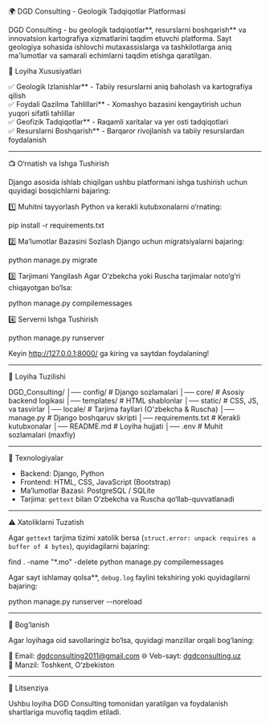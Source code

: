 🌍 DGD Consulting - Geologik Tadqiqotlar Platformasi

DGD Consulting - bu geologik tadqiqotlar**, resurslarni boshqarish** va innovatsion kartografiya xizmatlarini taqdim etuvchi platforma. Sayt geologiya sohasida ishlovchi mutaxassislarga va tashkilotlarga aniq ma'lumotlar va samarali echimlarni taqdim etishga qaratilgan.

🚀 Loyiha Xususiyatlari

✅ Geologik Izlanishlar** - Tabiiy resurslarni aniq baholash va kartografiya qilish  
✅ Foydali Qazilma Tahlillari** - Xomashyo bazasini kengaytirish uchun yuqori sifatli tahlillar  
✅ Geofizik Tadqiqotlar** - Raqamli xaritalar va yer osti tadqiqotlari  
✅ Resurslarni Boshqarish** - Barqaror rivojlanish va tabiiy resurslardan foydalanish  

---

📺 O‘rnatish va Ishga Tushirish

Django asosida ishlab chiqilgan ushbu platformani ishga tushirish uchun quyidagi bosqichlarni bajaring:

1️⃣ Muhitni tayyorlash
Python va kerakli kutubxonalarni o‘rnating:


pip install -r requirements.txt


2️⃣ Ma’lumotlar Bazasini Sozlash
Django uchun migratsiyalarni bajaring:


python manage.py migrate


3️⃣ Tarjimani Yangilash
Agar O‘zbekcha yoki Ruscha tarjimalar noto‘g‘ri chiqayotgan bo‘lsa:


python manage.py compilemessages


4️⃣ Serverni Ishga Tushirish

python manage.py runserver

Keyin http://127.0.0.1:8000/ ga kiring va saytdan foydalaning!

---

📁 Loyiha Tuzilishi


DGD_Consulting/
│── config/             # Django sozlamalari
│── core/               # Asosiy backend logikasi
│── templates/          # HTML shablonlar
│── static/             # CSS, JS, va tasvirlar
│── locale/             # Tarjima fayllari (O'zbekcha & Ruscha)
│── manage.py           # Django boshqaruv skripti
│── requirements.txt    # Kerakli kutubxonalar
│── README.md           # Loyiha hujjati
│── .env                # Muhit sozlamalari (maxfiy)


---

🔧 Texnologiyalar

- Backend: Django, Python  
- Frontend: HTML, CSS, JavaScript (Bootstrap)  
- Ma’lumotlar Bazasi: PostgreSQL / SQLite  
- Tarjima: `gettext` bilan O‘zbekcha va Ruscha qo‘llab-quvvatlanadi  

---

⚠️ Xatoliklarni Tuzatish

Agar `gettext` tarjima tizimi xatolik bersa (`struct.error: unpack requires a buffer of 4 bytes`), quyidagilarni bajaring:


find . -name "*.mo" -delete
python manage.py compilemessages


Agar sayt ishlamay qolsa**, `debug.log` faylini tekshiring yoki quyidagilarni bajaring:


python manage.py runserver --noreload


---

👥 Bog‘lanish

Agar loyihaga oid savollaringiz bo‘lsa, quyidagi manzillar orqali bog‘laning:

📧 Email: dgdconsulting2011@gmail.com
🌐 Veb-sayt: [dgdconsulting.uz](http://dgdconsulting.uz)  
📍 Manzil: Toshkent, O‘zbekiston  

---

📝 Litsenziya

Ushbu loyiha DGD Consulting tomonidan yaratilgan va foydalanish shartlariga muvofiq taqdim etiladi.

